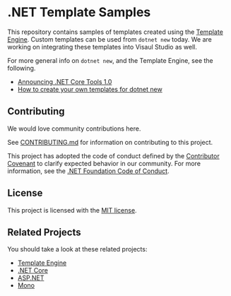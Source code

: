 # .NET Template Samples

This repository contains samples of templates created using the [Template Engine](https://github.com/dotnet/templating/). Custom templates can be
used from `dotnet new` today. We are working on integrating these templates into Visaul Studio as well.

For more general info on `dotnet new`, and the Template Engine, see the following.
 - [Announcing .NET Core Tools 1.0](https://blogs.msdn.microsoft.com/dotnet/2017/03/07/announcing-net-core-tools-1-0/)
 - [How to create your own templates for dotnet new](https://blogs.msdn.microsoft.com/dotnet/2017/04/02/how-to-create-your-own-templates-for-dotnet-new/)

## Contributing

We would love community contributions here.

See [CONTRIBUTING.md](CONTRIBUTING.md) for information on contributing to this project.

This project has adopted the code of conduct defined by the [Contributor Covenant](http://contributor-covenant.org/) 
to clarify expected behavior in our community. For more information, see the [.NET Foundation Code of Conduct](http://www.dotnetfoundation.org/code-of-conduct).

## License

This project is licensed with the [MIT license](LICENSE).

## Related Projects

You should take a look at these related projects:

- [Template Engine](https://github.com/dotnet/templating/)
- [.NET Core](https://github.com/dotnet/core)
- [ASP.NET](https://github.com/aspnet)
- [Mono](https://github.com/mono)